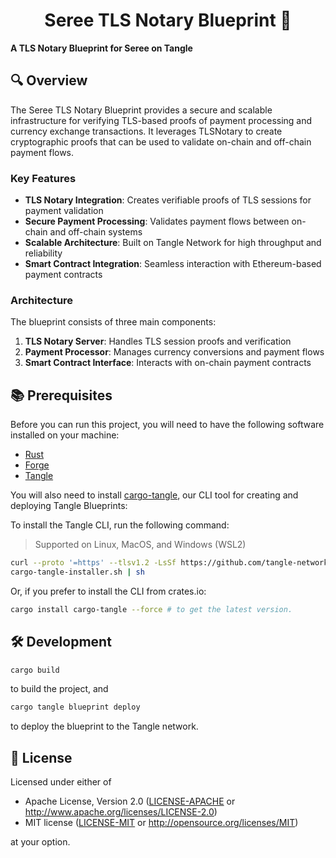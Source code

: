 # <h1 align="center"> Seree TLS Notary Blueprint 🔐 </h1>

**A TLS Notary Blueprint for Seree on Tangle**

## 🔍 Overview

The Seree TLS Notary Blueprint provides a secure and scalable infrastructure for verifying TLS-based proofs of payment processing and currency exchange transactions. It leverages TLSNotary to create cryptographic proofs that can be used to validate on-chain and off-chain payment flows.

### Key Features

- **TLS Notary Integration**: Creates verifiable proofs of TLS sessions for payment validation
- **Secure Payment Processing**: Validates payment flows between on-chain and off-chain systems
- **Scalable Architecture**: Built on Tangle Network for high throughput and reliability
- **Smart Contract Integration**: Seamless interaction with Ethereum-based payment contracts

### Architecture

The blueprint consists of three main components:

1. **TLS Notary Server**: Handles TLS session proofs and verification
2. **Payment Processor**: Manages currency conversions and payment flows
3. **Smart Contract Interface**: Interacts with on-chain payment contracts

## 📚 Prerequisites

Before you can run this project, you will need to have the following software installed on your machine:

- [Rust](https://www.rust-lang.org/tools/install)
- [Forge](https://getfoundry.sh)
- [Tangle](https://github.com/tangle-network/tangle?tab=readme-ov-file#-getting-started-)

You will also need to install [cargo-tangle](https://crates.io/crates/cargo-tangle), our CLI tool for creating and
deploying Tangle Blueprints:

To install the Tangle CLI, run the following command:

> Supported on Linux, MacOS, and Windows (WSL2)
```bash
curl --proto '=https' --tlsv1.2 -LsSf https://github.com/tangle-network/gadget/releases/download/cargo-tangle-v0.1.2/
cargo-tangle-installer.sh | sh
```

Or, if you prefer to install the CLI from crates.io:

```bash
cargo install cargo-tangle --force # to get the latest version.
```

## 🛠️ Development
```sh
cargo build
```

to build the project, and

```sh
cargo tangle blueprint deploy
```

to deploy the blueprint to the Tangle network.

## 📜 License

Licensed under either of

* Apache License, Version 2.0
  ([LICENSE-APACHE](LICENSE-APACHE) or http://www.apache.org/licenses/LICENSE-2.0)
* MIT license
  ([LICENSE-MIT](LICENSE-MIT) or http://opensource.org/licenses/MIT)

at your option.